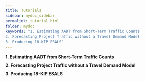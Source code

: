 ```yaml
---
title: Tutorials
sidebar: mydoc_sidebar
permalink: tutorial.html
folder: mydoc
keywords: "1. Estimating AADT from Short-Term Traffic Counts
2. Forecasting Project Traffic without a Travel Demand Model
3. Producing 18-KIP ESALS"
---
```


<style>
  div{
    text-align:justify;
    };

</style>

<script>
    function toggleAnswer(id) {
        var answer = document.getElementById(id);
        if (answer.style.display === "block") {
            answer.style.display = "none";
        } else {
            answer.style.display = "block";
        }
    }
</script>

<html>
<head>
    
<style>
        .faq {
            margin: 10px 0;
            cursor: pointer;
            font-weight:bold;
        }

        .answer {
            display: none;
            margin-left: 2rem;
        }

        .answer ol li{
          margin: 0.3rem 0;
        }

        .faq:hover {
            color: #015CAE; 
        }


</style>

<div class="faq" onclick="toggleAnswer('answer1')">1. Estimating AADT from Short-Term Traffic Counts</div>
<div class="answer" id="answer1">


<p>
    The following  steps illustrate the process to estimate AADT from short-term
    traffic counts  conducted along a highway section. In this example,
    three-day 72-hour traffic  counts were taken by portable axle counters on
    Kenner Highway approximately 550  feet north of Central Parkway from
    Tuesday, 3/21/2023 to Thursday, 3/23/2023 in  Martin County.
</p>
<p>
    Step  1: Review Traffic Counts for Consistency and Reasonableness
</p>
<p>
    Figure  1-1 shows the 3-day short-term traffic counts collected on Kenner
    Highway. The  directional counts and the total daily counts collected for
    the three weekdays  are consistent. Hourly volumes for the three days also
    show a similar pattern.  Therefore, traffic counts from all three days will
    be used to calculate the  ADT.
</p>
<p>
    ADT=  (37,915+37,987+38,023)/3=37,975
</p>
<p>
<center>
<img src="images/tut1.png" style="max-width: 70%; text-align:center; margin-bottom: 2rem" >
</center>

</p>
<p align="center">
    <div class="italic-grey">Figure 1-1 Sample  Short-Term Traffic Counts</div>
</p>
<p>
    Step  2: Assign a Seasonal Factor from the Peak Season Factor Category
    Report
</p>
<p>
    There  are four volume factor categories for Martin County, three for the
    different  geographic areas of the county, and one for I-95:
</p>
<ul>
    <li>
        Category: 8901 CEN.-W OF US1 TO I-95
    </li>
    <li>
        Category: 8900 EAST- A1A TO US1
    </li>
    <li>
        Category: 8927 WEST-W OF I-95
    </li>
    <li>
        Category: 8995 MARTIN I-95
    </li>
</ul>
<p>
    The  short-term traffic counts were collected in Central Martin County
    between West  of US 1 and I-95, an area covered by Category 8901. Therefore,
    the seasonal  factor from Category 8901 corresponding to the week of
    03/20/2022 - 03/26/2022  was assigned to this location and the value of SF
    is 0.95 (See Figure 1-2).
</p>
<center>
<img src="images/tut2.png" style="max-width: 70%; text-align:center; margin-bottom: 2rem" >
</center>

<p align="center">
    <div class="italic-grey">Figure 1-2 2022 Peak  Season Factor Category Report for Category 8901</div>
</p>
<p>
    Step  3: Assign an Axle Correction Factor (ACF) from the Weekly Axle
    Correction  Factor Category Report
</p>
<p>
    Similar  to Seasonal Factors, the ACF is obtained from the Weekly Axle
    Correction Factor  Category Report. The ACFs are reported by facility,
    segment, and week. For  roadways that do not belong to any of the included
    facility categories, the ACF  for countywide rural, countywide urban, or
    countywide category can be used.  There are 17 ACF categories for Martin
    County. The category that is most  suitable for Kenner Highway is Category
    8909 - SR76, I95 - SR A1A. The ACF for  Category 8909 corresponding to the
    week of 03/20/2023 - 03/26/2022 is 0.98 (See  Figure 1-3).
</p>
<center>
<img src="images/tut3.png" style="max-width: 70%; text-align:center; margin-bottom: 2rem" >
</center>

<p align="center">
    <div class="italic-grey">Figure 1-3 Weekly  Axle Factory Category Report for Category 8909</div>
</p>
<p>
    Step  4: Estimating AADT by Applying Adjustment Factors
</p>
<p>
    AADT=ADT×SF×ACF
</p>
<p>
    AADT=37,975×0.95×0.98=35,345
</p>
<p>
    AADT=35,500  (After applying Rounding)
</p>


</div>

<div class="faq" onclick="toggleAnswer('answer2')">2. Forecasting Project Traffic without a  Travel Demand Model</div>
<div class="answer" id="answer2">
<p>
    The  following steps illustrate the process to develop project traffic for a
    road  widening project in Columbia County. Columbia County is not currently
    covered  by any of the regional models in Florida. To forecast future year
    traffic for  roadways in Columbia County, trend projection procedures will
    be used. This  example also serves as a demonstration of the use of the FDOT
    Trend Analysis  Tool
</p>
<p>
    Step  1: Assemble Available Data
</p>
<p>
    1&#41;  Project Location Map
</p>
<p>
    In  this example, the project is located on I-10/SR-8 near CR-250 Overpass
    in  Columbia County. It currently has two lanes in each direction. The
    project  requires Year 2045 AADT at this location to determine the number of
    lanes  needed in the future. Figure 2-1 shows the project location.
</p>

<center>
<img src="images/tut4.png" style="max-width: 70%; text-align:center; margin-bottom: 2rem" >
</center>

<p align="center">
    <div class="italic-grey">Figure 2-1 I-10/SR-8  Project Location Map</div>
</p>
<p>
    2&#41;  Historical Traffic Counts
</p>
<p>
    Based  on Florida Traffic Online, Continuous TMS 299936 is located within
    the study  area, and historical traffic counts are available from 2007 to
    2022. (See  Figure 2-2 and Figure 2-3).
</p>
<center>
<img src="images/tut5.png" style="max-width: 70%; text-align:center; margin-bottom: 2rem" >
</center>

<p align="center">
    <div class="italic-grey">Figure 2-2 Continuous  Count Site within Study Area</div>
</p>
<center>
<img src="images/tut6.png" style="max-width: 70%; text-align:center; margin-bottom: 2rem" >
</center>

<p align="center">
    <div class="italic-grey">Figure 2-3 -  Historical Counts at Continuous Site 299936</div>
</p>
<p>
    3&#41;  Historical Population Data
</p>
<p>
    The  Bureau of Economic and Business Research (BEBR) publishes annual
    population  estimates by county by district on their websites. Historical
    population data  can be obtained from these sources. Table 2-1 shows the
    historical population  for Columbia County for the ten years from 2013 to
    2022.
</p>
<p align="center">
    Table 2-1 Historical  Population Estimates for Columbia County
</p>
<p align="center">
<center>
<img src="images/tut7.png" style="max-width: 70%; text-align:center; margin-bottom: 2rem" >
</center>

</p>
<p>
    4&#41;  FDOT Population Projections from 2025 to 2045
</p>
<p>
    FTO  publishes population projections by county. The most recent available
    data is  for Years 2020 to 2045 in five- year increment adjusted based on
    2022  population estimates. Table 2-2 shows the population for Columbia
    County for  Census Year 2020, Year 2022, and projections for the years 2025
    to 2050.
</p>
<p align="center">
    Table 2-2 - FDOT  Population Projections for Columbia County
</p>
<center>
<img src="images/tut8.png" style="max-width: 70%; text-align:center; margin-bottom: 2rem" >
</center>
<p>
    Step  2: Conduct Regression Analysis using Historical Traffic Data
</p>
<p>
    The  Traffic Trends Analysis Tool is a macro-based spreadsheet application
    developed  by FDOT to perform historical trend analysis from specified FDOT
    sites or user  defined locations. This Excel spreadsheet includes tabs of
    Instructions, Main  Menu, Output, and Summary. The steps for trends analysis
    are described as  follows:
</p>
<p>
    1.        Open Main Menu and click Data Input, then enter  Project
    Information. The project information includes FM number, County,  location
    of the Florida Traffic Online (FTO) Database. Future projection years
    include opening year, interim year, and design year. Up to 10 FDOT count
    stations can be analyzed at one time. FDOT count station numbers need to be
    entered. Figure 2-4 shows the Project Information screen for Count Station
    299936.
</p>
<center>
<img src="images/tut9.png" style="max-width: 70%; text-align:center; margin-bottom: 2rem" >
</center>
<p align="center">
    <div class="italic-grey">Figure 2-4 Trend  Analysis Tool Project Information Input Screen</div>
</p>
<p>
    2.        Enter Station Information. The station  information will be
    automatically filled in if the FDOT count station is  specified. Once the
    first year and last year of AADT volumes are specified,  click on the
    "Import Historical AADT" button to load the historical  AADTs from first
    year to last year from the FTO database. In this example, a  typical 10-year
    AADT dataset from 2010 to 2019 was used. More recent data from  2020 to 2022
    was not used because a careful examination of the data determined  that
    those data were still under an impact of COVID 19. Figure 2-5 shows the
    Input Data screen for Site 299936.
</p>
<center>
<img src="images/tut10.png" style="max-width: 70%; text-align:center; margin-bottom: 2rem" >
</center>
<p align="center">
    <div class="italic-grey">Figure 2-5 Trends  Analysis Station Information Example</div>
</p>
<p>
    3.        Once the historical data is imported or typed  in, click on the
    "Preview Graph" Button to preview the trends  analysis graphs using Linear,
    Exponential, and Decaying Exponential methods.  Figures 2-6 to 2-8 show an
    example of three trends analysis graphs for the FDOT  count station 299936.
</p>
<center>
<img src="images/tut11.png" style="max-width: 70%; text-align:center; margin-bottom: 2rem" >
</center>
<p align="center">
    <div class="italic-grey">Figure 2-6 Trend  Analysis Linear Growth Pattern</div>
</p>
<center>
<img src="images/tut12.png" style="max-width: 70%; text-align:center; margin-bottom: 2rem" >
</center>
<p align="center">
    <div class="italic-grey">Figure 2-7 Trend  Analysis Exponential Growth Pattern</div>
</p>
<center>
<img src="images/tut13.png" style="max-width: 70%; text-align:center; margin-bottom: 2rem" >
</center>
<p align="center">
    <div class="italic-grey">Figure 2-8 Trend  Analysis Decaying Exponential Growth Pattern</div>
</p>
<p>
    4.        Print results. Click on the "Print"  button to print the trend
    analysis graphs for all the sites at one time.
</p>
<p>
    5.        View Results summary: open Main Menu and click  "Analysis Summary"
    button to show the summary of the trend analysis  results for all the sites.
    Table 2-3 shows the analysis summary for Site  299936.
</p>
<p align="center">
    Table 2-3 - FDOT  Population Projections for Columbia County
</p>
<center>
<img src="images/tut14.png" style="max-width: 70%; text-align:center; margin-bottom: 2rem" >
</center>
<p>
    From  the analysis summary, Linear Growth shows the highest R-Squared value
    of  86.44%, indicating a high correlation between AADT and the years. The
    annual  growth rate is determined to be 2.79%.
</p>
<p>
    Step  3: Review Traffic Projections for Reasonableness
</p>
<p>
    According  to FDOT’s Population Projections from 2020 to 2045, the
    population of Columbia  County is expected to increase from 69,698 in 2020
    to 79,500 in 2045 (See  Figure 2-9). This is an average of 0.56% in linear
    growth per year.
</p>
<center>
<img src="images/tut15.png" style="max-width: 70%; text-align:center; margin-bottom: 2rem" >
</center>
<p align="center">
    <div class="italic-grey">Figure 2-9 Population  Growth Trends</div>
</p>
<p>
    A  comparison was then made to historical population data. Using BEBR
    population  estimates, Columbia County’s population increased from 67,489 in
    2013 to 71,525  in 2022. This was a 6.0% increase over a 10-year period, or
    an average of 0.60%  in linear growth per year. By comparison, traffic
    increased from 20,476 in 2010  to 24,466 in 2019. This is a 17.5 % linear
    increase over a 10-year period, or  an average of 1.75% in linear growth
    year. Therefore, it is apparent that the trend  forecast showing future
    traffic increasing at a rate higher than the rate of  population growth is
    consistent with the past trend over the last 10 years.
</p>
</div>

<div class="faq" onclick="toggleAnswer('answer3')">3. Producing 18-KIP ESALS</div>
<div class="answer" id="answer3">
<p>
    The  following steps illustrate the process to generate the 18-KIP ESAL and
    the use  of the FDOT ESAL Tool.
</p>
<p>
    Step  1: Receive Request for 18-KIP ESAL Estimation
</p>
<p>
    Figure  3-1 shows an example of Project Traffic Request form. Typical information  requested includes AADT for project analysis years, K, D, and T factors,  turning movement volumes, and 18-KIP ESAL Report.
</p>
<center>
<img src="images/tut16.png" style="max-width: 70%; text-align:center; margin-bottom: 2rem" >
</center>
<p align="center">
    <div class="italic-grey">Figure 3-1 18-KIP  ESAL Request Example</div>
</p>
<p>
    Step  2: Collect Traffic and Geometric Information about the Facility
</p>
<p>
    Additional  information including Functional Classification (RCI Feature
    121), Through  Lanes (RCI Feature 212), Median (RCI Feature 215), Speed
    Limits (RCI Feature  311) and Traffic Flow Breaks (RCI Feature 331) can be
    accessed through  Straight-Line Diagrams Online GIS Web Application (See
    Figure 3-2).
</p>
<p>
    Check  Florida Traffic Online (FTO) for Continuous TMS or Short-Term TMS
    stations  within the project limits or in close proximity (one mile on
    either side of the  limits). Download the Historical AADT Report. This
    report also contains T24,  and Design Hour Truck factor. Depending on the
    budget or schedule, request  24-hour to 72-hour short-term vehicle
    classification counts at the study  location.
</p>
<center>
<img src="images/tut17.png" style="max-width: 70%; text-align:center; margin-bottom: 2rem" >
</center>
<p align="center">
    Figure 3-2 Straight  Line Diagram Example
</p>
<p>
    Step  3: Request Model Volumes
</p>
<p>
    Request  the modeling staff to provide adopted model volumes for both base
    year and  future year for the project area. Convert the model data from
    PSWADT to AADT  using MOCF if needed. Figure 3-3 shows an example of model
    volume plot  displaying assigned traffic volume along the study corridor in
    Brevard County.
</p>
<center>
<img src="images/tut18.png" style="max-width: 70%; text-align:center; margin-bottom: 2rem" >
</center>
<p align="center">
    <div class="italic-grey">Figure 3-3 Future  Year Model Volumes from CFRPM 7.0 Example</div>
</p>
<p>
    Step  4: Determine Existing Year AADT
</p>
<p>
    Calculate  average daily traffic volumes from short-term vehicle
    classification counts.  Apply an appropriate Seasonal Factor to convert the
    ADT to AADT. No axle  adjustment is needed if vehicle classification counts
    are collected. In this  example, 48-hour classification counts were taken on
    August 23 and 24, 2022.  The daily counts for the two days are 32,572 and
    32,553. The corresponding  Season Factor is 1.05. The Existing Year AADT is
    calculated as follows:
</p>
<p>
    ADT=(32,572+32,553)/2=32,563
</p>
<p>
    AADT=ADT×SF=32,563×1.05=34,191
</p>
<p>
    AADT=34,000  (After applying rounding)
</p>
<p>
    Step  5: Determine Design Traffic Characteristics
</p>
<p>
    Develop  design hour factors K, D, and T24 following the guidelines
    described in Chapter  2. The subject facility is a suburban arterial and the
    roadway context  classification is Suburban Commercial (C3C). In this
    example, the measured  Peak-to-Daily ratio was 7.94%, which is within the
    Standard K Range for the  facility. The "D" value based on the short-term
    classification counts  was 52.76% for the study location. The FDOT RCI
    database reported a D value of  53.40% for a FDOT Short-Term TMS site
    nearby. The measured daily truck factor  (T24) from the classification count
    was 5.01%. The FDOT RCI database reported a  daily truck factor of 4.50% for
    the same FDOT Site. Based on the comparison,  the Standard K-Factor of
    8.00%, the D Factor of 52.76%, and the daily truck  factor (T24) of 5.01%
    are recommended, all based on field measured data at the  site.
</p>
<p align="center">
    Table 3-1 Determine  Design Hour Factors Example
</p>
<center>
<img src="images/tut19.png" style="max-width: 70%; text-align:center; margin-bottom: 2rem" >
</center>
<p>
    Step  6: Develop Future Year Traffic Forecast
</p>
<p>
    In  the same example, historical AADT volumes are available at a Short-Term
    TMS  site within the project limits. The AADT volumes for the past ten years
    from  2013 to 2022 are used for Trend Analysis. It should be noted that the
    reported  AADT for 2020 is still used even though it is for the pandemic
    year. A careful  evaluation of the 2020 AADT indicates that there are no
    significant differences  in volumes between the adjacent years and the 2020
    AADT generally follows the  growth trend. Trend analysis was conducted first
    to determine the growth  pattern and growth rate to be used for traffic
    forecasting. Figure 3-4, Figure 3-5,  and Figure 3-6 show the trend analysis
    results using Linear Growth Option,  Exponential Growth Option, and Decaying
    Exponential Growth Option,  respectively. The R-Squared values for the three
    growth options are all higher  than 70%, indicating a good fit in all cases.
    However, all three options show a  negative growth. Thus, historical AADTs
    were not used for future travel demand  forecasting.
</p>
<center>
<img src="images/tut20.png" style="max-width: 70%; text-align:center; margin-bottom: 2rem" >
</center>
<p align="center">
    <div class="italic-grey">Figure 3-4 Linear  Growth Option Example</div>
</p>
<center>
<img src="images/tut21.png" style="max-width: 70%; text-align:center; margin-bottom: 2rem" >
</center>
<p align="center">
    <div class="italic-grey">Figure 3-5  Exponential Growth Option Example</div>
</p>
<center>
<img src="images/tut22.png" style="max-width: 70%; text-align:center; margin-bottom: 2rem" >
</center>
<p align="center">
    <div class="italic-grey">Figure 3-6 Decaying  Exponential Growth Option Example</div>
</p>
<p>
    Other  sources of data were evaluated to calculate the growth rate. The
    growth rate  calculated based on base year and future model data was 0.40%.
    In addition,  Year 2022 population estimate and Year 2025 to 2045 population
    projections were  obtained from the BEBR at University of Florida, and the
    population growth rate  was determined to be 0.82%. Based on the comparison
    of growth rates obtained  from various sources and in consultation with the
    FDOT, an annual growth rate  of 0.60% was recommended to obtain the Opening
    Year 2025, Interim Year 2035 and  Design Year 2045 projections for the study
    location.
</p>
<p>
    With  base year (2022) AADT of 34,000 and a growth rate of 0.60%, future
    year AADTs  can be estimated using simple linear growth option as shown in
    Figure 3-7.
</p>
<center>
<img src="images/tut23.png" style="max-width: 70%; text-align:center; margin-bottom: 2rem" >
</center>
<p align="center">
    <div class="italic-grey">Figure 3-7 Project  Future Year AADT Volumes</div>
</p>
<p>
    Step  7: Prepare Input Data for ESAL Calculation Spreadsheet
</p>
<p>
    Open  ESAL_V2023.XLSM. This Excel spreadsheet is a user-friendly menu/macro
    driven  tool for input, calculation, and printing of ESALs. It can process
    up to five  (5) roadway segments at the same time. Figure 3-8 shows the main
    menu of the  ESAL Tool, Version 2023. The input process is fully menu
    driven. Enter the  required information obtained from previous steps, and
    select the pavement type  and Daily Directional Split, the spreadsheet will
    automatically calculate the  required ESALs.
</p>
<center>
<img src="images/tut24.png" style="max-width: 70%; text-align:center; margin-bottom: 2rem" >
</center>
<p align="center">
    <div class="italic-grey">Figure 3-8 ESAL Tool  Main Menu</div>
</p>
<p>
    Example:
</p>
<p>
    1.        Enter project information. The project  information includes FM
    number, project description, and number of segments.  Number of segments is
    a required input. Click on the button "Clear Project  Info" button to clear
    all the project information, including the data for  the old roadway
    segment. The number of segments is set to 1 for this example.  The Project
    Information input screen is shown in Figure 3-9.
</p>
<center>
<img src="images/tut25.png" style="max-width: 70%; text-align:center; margin-bottom: 2rem" >
</center>
<p align="center">
    <div class="italic-grey">Figure 3-9 ESAL Tool  Project Information Input Screen</div>
</p>
<p>
    2.        Enter roadway segment information for all  segments, which may
    include Roadway ID, Location Description, Type of Roadway  for Flexible
    Pavement, Type of Roadway for Rigid Pavement, Growth Rate  Calculation
    Method, Years, Number of Lanes (by direction), Growth Option, AADT  Volumes,
    Growth Rate, and Truck Percentages. If the new data for the segment is
    needed, click on the "Clear Input Data" button to clear the data for  the
    segment. If the number of segments need to be changed, click on "Back  to
    Project Info" button to go back to Project Info page, then change the
    number of segments and go to the next page to enter all information. Once
    the  data for all segments is finished, click the "OK" button to complete
    the ESAL analysis. The roadway Segment Information input screen is shown in
    Figure 3-10.
</p>
<center>
<img src="images/tut26.png" style="max-width: 70%; text-align:center; margin-bottom: 2rem" >
</center>
<p align="center">
    <div class="italic-grey">Figure 3-10 ESAL Tool  Segment Information Input Screen</div>
</p>
<p>
    3.        Preview results: click the “Preview” button to  show all the input
    and output for each roadway segment.
</p>
<p>
    4.        Print results: click the "Print” button to  print out the input
    and output for all the roadway segments.
</p>
<p>
    Step  8: Print Output Report from ESAL Calculation Spreadsheet
</p>
<p>
    Print  out the 18-KIP Report and prepare the transmittal memo. Have the
    designated  traffic engineer review and sign the memo and 18-KIP Report.
    Figure 3-11 shows  an example of the Output screens for the sample project.
</p>
<center>
<img src="images/tut27.png" style="max-width: 70%; text-align:center; margin-bottom: 2rem" >
</center>
<p>
    <div class="italic-grey">Figure 3-11 18-KIP ESAL Report PrintouTutorials</div>
</p>
</div>